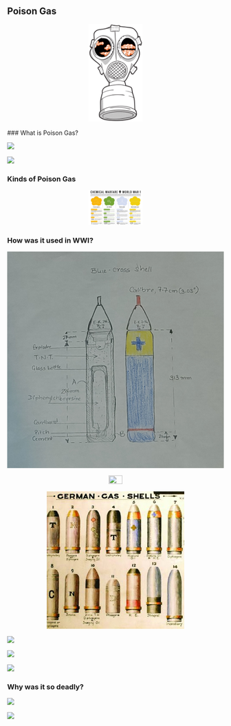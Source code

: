 ## Poison Gas

<p style="text-align:center;"><img src="/images/wwi-mask.gif" height = "25%" width= "25%" /></p>
### What is Poison Gas?





![]({{site.baseurl}}/https://i0.wp.com/www.compoundchem.com/wp-content/uploads/2014/05/Chemical-Warfare-World-War-1-Poison-Gases.png?fit=1200%2C849&ssl=1)


![]({{site.baseurl}}/https://i0.wp.com/militaryhistorynow.com/wp-content/uploads/2015/08/1280px-Sargent_John_Singer_RA_-_Gassed_-_Google_Art_Project-e1439313963662.jpg?fit=650%2C242&ssl=1)


### Kinds of Poison Gas
<p style="text-align:center;"><img src="/images/chemicalwarfare.jpg" height = "25%" width= "25%" /></p>

### How was it used in WWI?


<p style="text-align:center;"><img src="/images/blue-cross-shell.jpg" /></p>

<p style="text-align:center;"><img src="/images/firstUsage.jpg" height = "25%" width= "25%" /></p>

<p style="text-align:center;"><img src="/images/gas-bombs.jpg" /></p>

![]({{site.baseurl}}/https://www.theworldwar.org/sites/default/files/2022-01/2013.66.92_0-first-usage-poison-gas.jpg)

![]({{site.baseurl}}/https://simonjoneshistorian.files.wordpress.com/2014/02/blue-cross-shell.jpg)

![]({{site.baseurl}}/https://www.researchgate.net/profile/Jasper-Hardesty/publication/269724051/figure/fig4/AS:758261380812807@1557795009798/Hand-held-gas-bomb-Contributor-Benjamin-Hirschfeld-on-behalf-of-Christoph-Herrmann_Q320.jpg)




### Why was it so deadly?

![]({{site.baseurl}}/https://www.ncpedia.org/sites/default/files/wwi_gas_mask.jpg)

![]({{site.baseurl}}/https://thumbs.gfycat.com/AssuredSentimentalAmurminnow-max-1mb.gif)

